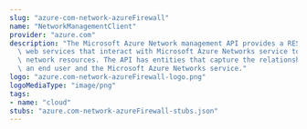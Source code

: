 ```yaml
---
slug: "azure-com-network-azureFirewall"
name: "NetworkManagementClient"
provider: "azure.com"
description: "The Microsoft Azure Network management API provides a RESTful set of\
  \ web services that interact with Microsoft Azure Networks service to manage your\
  \ network resources. The API has entities that capture the relationship between\
  \ an end user and the Microsoft Azure Networks service."
logo: "azure.com-network-azureFirewall-logo.png"
logoMediaType: "image/png"
tags:
- name: "cloud"
stubs: "azure.com-network-azureFirewall-stubs.json"
---
```

